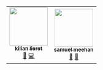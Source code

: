 <!-- all-contributors-list:start - do not remove or modify this section -->
<!-- prettier-ignore-start -->
<!-- markdownlint-disable -->
<table>
  <tr>
    <td align="center"><a href="https://www.lieret.net"><img src="https://avatars3.githubusercontent.com/u/13602468?v=4" width="100px;" alt=""/><br /><sub><b>kilian lieret</b></sub></a><br /><a href="#ideas-klieret" title="ideas, planning, & feedback">🤔</a> <a href="https://github.com/hsf-training/test-module/commits?author=klieret" title="code">💻</a></td>
    <td align="center"><a href="https://github.com/smeehan12"><img src="https://avatars2.githubusercontent.com/u/13018253?v=4" width="100px;" alt=""/><br /><sub><b>samuel meehan</b></sub></a><br /><a href="#ideas-smeehan12" title="ideas, planning, & feedback">🤔</a> <a href="https://github.com/hsf-training/test-module/issues?q=author%3asmeehan12" title="bug reports">🐛</a></td>
  </tr>
</table>

<!-- markdownlint-enable -->
<!-- prettier-ignore-end -->
<!-- ALL-CONTRIBUTORS-LIST:END -->
